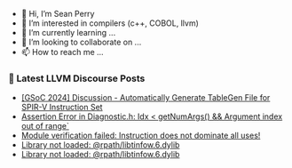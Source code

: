 - 👋 Hi, I’m Sean Perry
- 👀 I’m interested in compilers (c++, COBOL, llvm)
- 🌱 I’m currently learning ...
- 💞️ I’m looking to collaborate on ...
- 📫 How to reach me ...

<!---
s66perry/s66perry is a ✨ special ✨ repository because its `README.md` (this file) appears on your GitHub profile.
You can click the Preview link to take a look at your changes.
--->
### 📕 Latest LLVM Discourse Posts

<!-- DISCOURSE-LLVM:START -->
- [[GSoC 2024] Discussion - Automatically Generate TableGen File for SPIR-V Instruction Set](https://discourse.llvm.org/t/gsoc-2024-discussion-automatically-generate-tablegen-file-for-spir-v-instruction-set/76771#post_7)
- [Assertion Error in Diagnostic.h: Idx &lt; getNumArgs&lpar;&rpar; &amp;&amp; Argument index out of range`](https://discourse.llvm.org/t/assertion-error-in-diagnostic-h-idx-getnumargs-argument-index-out-of-range/77216#post_1)
- [Module verification failed: Instruction does not dominate all uses!](https://discourse.llvm.org/t/module-verification-failed-instruction-does-not-dominate-all-uses/77207#post_4)
- [Library not loaded: @rpath/libtinfow.6.dylib](https://discourse.llvm.org/t/library-not-loaded-rpath-libtinfow-6-dylib/77122#post_3)
- [Library not loaded: @rpath/libtinfow.6.dylib](https://discourse.llvm.org/t/library-not-loaded-rpath-libtinfow-6-dylib/77122#post_2)
<!-- DISCOURSE-LLVM:END -->
